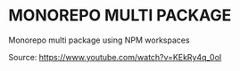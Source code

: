 # MONOREPO MULTI PACKAGE

Monorepo multi package using NPM workspaces

Source: https://www.youtube.com/watch?v=KEkRy4q_0oI
